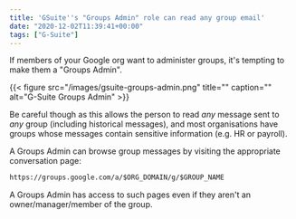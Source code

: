 ```yaml
---
title: 'GSuite''s "Groups Admin" role can read any group email'
date: "2020-12-02T11:39:41+00:00"
tags: ["G-Suite"]
---
```


If members of your Google org want to administer groups, it's tempting to make
them a "Groups Admin".

{{< figure src="/images/gsuite-groups-admin.png" title="" caption="" alt="G-Suite Groups Admin" >}}

Be careful though as this allows the person to read _any_ message sent to _any_
group (including historical messages), and most organisations have groups whose
messages contain sensitive information (e.g. HR or payroll).

A Groups Admin can browse group messages by visiting the appropriate
conversation page:

```txt
https://groups.google.com/a/$ORG_DOMAIN/g/$GROUP_NAME
```

A Groups Admin has access to such pages even if they aren't an
owner/manager/member of the group.
